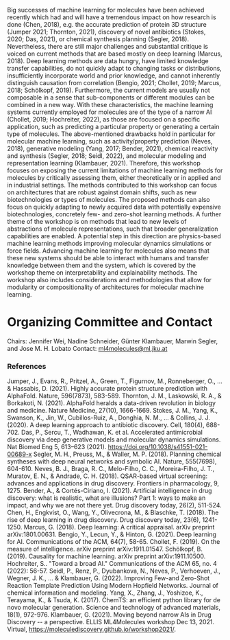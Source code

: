 Big successes of machine learning for molecules have been achieved recently which had and will have a tremendous impact on how research is done (Chen, 2018), e.g.  the accurate prediction of protein 3D structure (Jumper 2021; Thornton, 2021), discovery of novel antibiotics (Stokes, 2020; Das, 2021), or chemical synthesis planning (Segler, 2018). Nevertheless, there are still major challenges and  substantial critique is voiced on current methods that are based mostly on deep learning (Marcus, 2018). Deep learning methods are data hungry, have limited knowledge transfer capabilities, do not quickly adapt to changing tasks or distributions, insufficiently incorporate world and prior knowledge, and cannot inherently distinguish causation from correlation (Bengio, 2021; Chollet, 2019; Marcus, 2018; Schölkopf, 2019). Furthermore, the current models are usually not composable in a sense that sub-components or different modules can be combined in a new way. With these characteristics, the machine learning systems currently employed for molecules are of the type of a narrow AI (Chollet, 2019; Hochreiter, 2022), as those are focused on a specific application, such as predicting a particular property or generating a certain type of molecules. The above-mentioned drawbacks hold in particular for molecular machine learning, such as activity/property prediction (Neves, 2018), generative modeling (Yang, 2017; Bender, 2021), chemical reactivity and synthesis (Segler, 2018; Seidl, 2022), and molecular modeling and representation learning (Klambauer, 2021). 
Therefore, this workshop focuses on exposing the current limitations of machine learning methods for molecules by critically assessing them, either theoretically or in applied and in industrial settings. The methods contributed to this workshop can focus on architectures that are robust against domain shifts, such as new biotechnologies or types of molecules. The proposed methods can also focus on quickly adapting to newly acquired data with potentially expensive biotechnologies, concretely few- and zero-shot learning methods. A further theme of the workshop is on methods that lead to new levels of abstractions of molecule representations, such that broader generalization capabilities are enabled. A potential step in this direction are physics-based machine learning methods improving molecular dynamics simulations or force fields. Advancing machine learning for molecules also means that these new systems should be able to interact with humans and transfer knowledge between them and the system, which is covered by the workshop theme on interpretability and explainability methods. The workshop also includes considerations and methodologies that allow for modularity or compositionality of architectures for molecular machine learning. 


# Organizing Committee and Contact
Chairs: Jennifer Wei, Nadine Schneider, Günter Klambauer, Marwin Segler, and Jose M. H. Lobato
Contact: ml4molecules@ml.jku.at


### References
Jumper, J., Evans, R., Pritzel, A., Green, T., Figurnov, M., Ronneberger, O., ... & Hassabis, D. (2021). Highly accurate protein structure prediction with AlphaFold. Nature, 596(7873), 583-589.
Thornton, J. M., Laskowski, R. A., & Borkakoti, N. (2021). AlphaFold heralds a data-driven revolution in biology and medicine. Nature Medicine, 27(10), 1666-1669.
Stokes, J. M., Yang, K., Swanson, K., Jin, W., Cubillos-Ruiz, A., Donghia, N. M., ... & Collins, J. J. (2020). A deep learning approach to antibiotic discovery. Cell, 180(4), 688-702.
Das, P., Sercu, T., Wadhawan, K. et al. Accelerated antimicrobial discovery via deep generative models and molecular dynamics simulations. Nat Biomed Eng 5, 613–623 (2021). https://doi.org/10.1038/s41551-021-00689-x
Segler, M. H., Preuss, M., & Waller, M. P. (2018). Planning chemical syntheses with deep neural networks and symbolic AI. Nature, 555(7698), 604-610.
Neves, B. J., Braga, R. C., Melo-Filho, C. C., Moreira-Filho, J. T., Muratov, E. N., & Andrade, C. H. (2018). QSAR-based virtual screening: advances and applications in drug discovery. Frontiers in pharmacology, 9, 1275.
Bender, A., & Cortés-Ciriano, I. (2021). Artificial intelligence in drug discovery: what is realistic, what are illusions? Part 1: ways to make an impact, and why we are not there yet. Drug discovery today, 26(2), 511-524.
Chen, H., Engkvist, O., Wang, Y., Olivecrona, M., & Blaschke, T. (2018). The rise of deep learning in drug discovery. Drug discovery today, 23(6), 1241-1250.
Marcus, G. (2018). Deep learning: A critical appraisal. arXiv preprint arXiv:1801.00631.
Bengio, Y., Lecun, Y., & Hinton, G. (2021). Deep learning for AI. Communications of the ACM, 64(7), 58-65.
Chollet, F. (2019). On the measure of intelligence. arXiv preprint arXiv:1911.01547.
Schölkopf, B. (2019). Causality for machine learning. arXiv preprint arXiv:1911.10500.
Hochreiter, S.. "Toward a broad AI." Communications of the ACM 65, no. 4 (2022): 56-57.
Seidl, P., Renz, P., Dyubankova, N., Neves, P., Verhoeven, J., Wegner, J. K., ... & Klambauer, G. (2022). Improving Few-and Zero-Shot Reaction Template Prediction Using Modern Hopfield Networks. Journal of chemical information and modeling.
Yang, X., Zhang, J., Yoshizoe, K., Terayama, K., & Tsuda, K. (2017). ChemTS: an efficient python library for de novo molecular generation. Science and technology of advanced materials, 18(1), 972-976.
Klambauer, G. (2021). Moving beyond narrow AIs in Drug Discovery -- a perspective. ELLIS ML4Molecules workshop Dec 13, 2021. Virtual, https://moleculediscovery.github.io/workshop2021/. 

